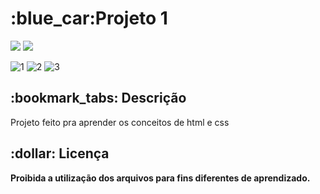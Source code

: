 <h1>:blue_car:Projeto 1</a></h1>

<div style="display: inline_block">

<img src="https://img.shields.io/badge/html5-%23E34F26.svg?style=for-the-badge&logo=html5&logoColor=white" />
<img src="https://img.shields.io/badge/css3-%231572B6.svg?style=for-the-badge&logo=css3&logoColor=white" />
  
  
</div>

![1](https://github.com/joao-biondi/curso-de-html-css-e-js/assets/119629224/d4d30b6a-4a3e-4e4e-8105-ac22b92df414)
![2](https://github.com/joao-biondi/curso-de-html-css-e-js/assets/119629224/3369b4f1-be20-4b18-98f5-54b15802472d)
![3](https://github.com/joao-biondi/curso-de-html-css-e-js/assets/119629224/d7a2edc6-e0f5-4c44-89d6-f6dc28ef78f9)


<h2>:bookmark_tabs: Descrição</h2>
<p>Projeto feito pra aprender os conceitos de html e css</p>


<h2>:dollar: Licença</h2>
<b>Proibida a utilização dos arquivos para fins diferentes de aprendizado.</b>

